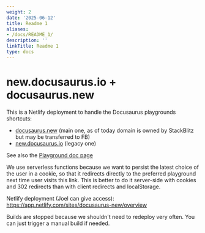 ```yaml
---
weight: 2
date: '2025-06-12'
title: Readme 1
aliases:
- /docs/README_1/
description: ''
linkTitle: Readme 1
type: docs
---
```


# new.docusaurus.io + docusaurus.new

This is a Netlify deployment to handle the Docusaurus playgrounds shortcuts:

- [docusaurus.new](https://docusaurus.new) (main one, as of today domain is owned by StackBlitz but may be transferred to FB)
- [new.docusaurus.io](https://new.docusaurus.io) (legacy one)

See also the [Playground doc page](https://docusaurus.io/docs/playground)

We use serverless functions because we want to persist the latest choice of the user in a cookie, so that it redirects directly to the preferred playground next time user visits this link. This is better to do it server-side with cookies and 302 redirects than with client redirects and localStorage.

Netlify deployment (Joel can give access): https://app.netlify.com/sites/docusaurus-new/overview

Builds are stopped because we shouldn't need to redeploy very often. You can just trigger a manual build if needed.
